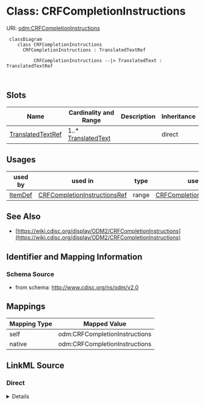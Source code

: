 # Class: CRFCompletionInstructions



URI: [odm:CRFCompletionInstructions](http://www.cdisc.org/ns/odm/v2.0/CRFCompletionInstructions)



```mermaid
 classDiagram
    class CRFCompletionInstructions
      CRFCompletionInstructions : TranslatedTextRef
        
          CRFCompletionInstructions --|> TranslatedText : TranslatedTextRef
        
      
```




<!-- no inheritance hierarchy -->


## Slots

| Name | Cardinality and Range | Description | Inheritance |
| ---  | --- | --- | --- |
| [TranslatedTextRef](TranslatedTextRef.md) | 1..* <br/> [TranslatedText](TranslatedText.md) |  | direct |





## Usages

| used by | used in | type | used |
| ---  | --- | --- | --- |
| [ItemDef](ItemDef.md) | [CRFCompletionInstructionsRef](CRFCompletionInstructionsRef.md) | range | [CRFCompletionInstructions](CRFCompletionInstructions.md) |






## See Also

* [https://wiki.cdisc.org/display/ODM2/CRFCompletionInstructions](https://wiki.cdisc.org/display/ODM2/CRFCompletionInstructions)

## Identifier and Mapping Information







### Schema Source


* from schema: http://www.cdisc.org/ns/odm/v2.0





## Mappings

| Mapping Type | Mapped Value |
| ---  | ---  |
| self | odm:CRFCompletionInstructions |
| native | odm:CRFCompletionInstructions |





## LinkML Source

<!-- TODO: investigate https://stackoverflow.com/questions/37606292/how-to-create-tabbed-code-blocks-in-mkdocs-or-sphinx -->

### Direct

<details>
```yaml
name: CRFCompletionInstructions
from_schema: http://www.cdisc.org/ns/odm/v2.0
see_also:
- https://wiki.cdisc.org/display/ODM2/CRFCompletionInstructions
slots:
- TranslatedTextRef
slot_usage:
  TranslatedTextRef:
    name: TranslatedTextRef
    multivalued: true
    domain_of:
    - Description
    - Question
    - Definition
    - Prompt
    - CRFCompletionInstructions
    - ImplementationNotes
    - CDISCNotes
    - ErrorMessage
    - Decode
    - Comment
    range: TranslatedText
    required: true
    inlined: true
    inlined_as_list: true
    minimum_cardinality: 1
class_uri: odm:CRFCompletionInstructions

```
</details>

### Induced

<details>
```yaml
name: CRFCompletionInstructions
from_schema: http://www.cdisc.org/ns/odm/v2.0
see_also:
- https://wiki.cdisc.org/display/ODM2/CRFCompletionInstructions
slot_usage:
  TranslatedTextRef:
    name: TranslatedTextRef
    multivalued: true
    domain_of:
    - Description
    - Question
    - Definition
    - Prompt
    - CRFCompletionInstructions
    - ImplementationNotes
    - CDISCNotes
    - ErrorMessage
    - Decode
    - Comment
    range: TranslatedText
    required: true
    inlined: true
    inlined_as_list: true
    minimum_cardinality: 1
attributes:
  TranslatedTextRef:
    name: TranslatedTextRef
    from_schema: http://www.cdisc.org/ns/odm/v2.0
    rank: 1000
    multivalued: true
    alias: TranslatedTextRef
    owner: CRFCompletionInstructions
    domain_of:
    - Description
    - Question
    - Definition
    - Prompt
    - CRFCompletionInstructions
    - ImplementationNotes
    - CDISCNotes
    - ErrorMessage
    - Decode
    - Comment
    range: TranslatedText
    required: true
    inlined: true
    inlined_as_list: true
    minimum_cardinality: 1
class_uri: odm:CRFCompletionInstructions

```
</details>